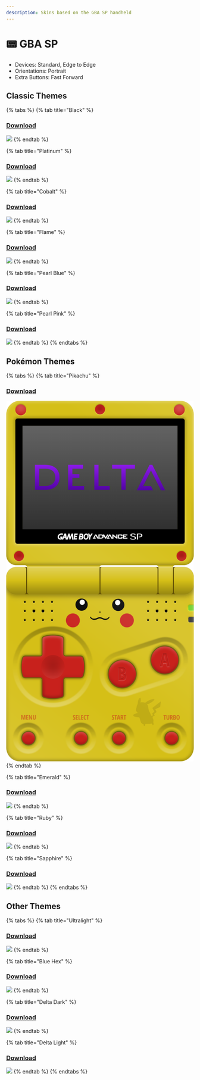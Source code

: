 ```yaml
---
description: Skins based on the GBA SP handheld
---
```


# 📟 GBA SP

* Devices: Standard, Edge to Edge
* Orientations: Portrait
* Extra Buttons: Fast Forward

## Classic Themes

{% tabs %}
{% tab title="Black" %}
### [Download](../GBA%20SP/gba-sp-black.deltaskin)

![](<../.gitbook/assets/iphone\_edgetoedge\_portrait\_preview (15).png>)
{% endtab %}

{% tab title="Platinum" %}
### [Download](../GBA%20SP/gba-sp-platinum.deltaskin)

![](<../.gitbook/assets/iphone\_edgetoedge\_portrait\_preview (4).png>)
{% endtab %}

{% tab title="Cobalt" %}
### [Download](../GBA%20SP/gba-sp-cobalt.deltaskin)

![](<../.gitbook/assets/iphone\_edgetoedge\_portrait\_preview (8).png>)
{% endtab %}

{% tab title="Flame" %}
### [Download](../GBA%20SP/gba-sp-flame.deltaskin)

![](<../.gitbook/assets/iphone\_edgetoedge\_portrait\_preview (5).png>)
{% endtab %}

{% tab title="Pearl Blue" %}
### [Download](../GBA%20SP/gba-sp-pearl-blue.deltaskin)

![](<../.gitbook/assets/iphone\_edgetoedge\_portrait\_preview (10).png>)
{% endtab %}

{% tab title="Pearl Pink" %}
### [Download](../GBA%20SP/gba-sp-pearl-pink.deltaskin)

![](<../.gitbook/assets/iphone\_edgetoedge\_portrait\_preview (9).png>)
{% endtab %}
{% endtabs %}

## Pokémon Themes

{% tabs %}
{% tab title="Pikachu" %}
### [Download](../GBA%20SP/gba-sp-pikachu.deltaskin)

![](../.gitbook/assets/iphone-edgetoedge-portrait-preview.png)
{% endtab %}

{% tab title="Emerald" %}
### [Download](../GBA%20SP/gba-sp-emerald.deltaskin)

![](<../.gitbook/assets/iphone\_edgetoedge\_portrait\_preview (12).png>)
{% endtab %}

{% tab title="Ruby" %}
### [Download](../GBA%20SP/gba-sp-ruby.deltaskin)

![](<../.gitbook/assets/iphone\_edgetoedge\_portrait\_preview (3).png>)
{% endtab %}

{% tab title="Sapphire" %}
### [Download](../GBA%20SP/gba-sp-sapphire.deltaskin)

![](<../.gitbook/assets/iphone\_edgetoedge\_portrait\_preview (1).png>)
{% endtab %}
{% endtabs %}

## Other Themes

{% tabs %}
{% tab title="Ultralight" %}
### [Download](../GBA%20SP/gba-sp-ultralight.deltaskin)

![](<../.gitbook/assets/iphone\_edgetoedge\_portrait\_preview (13).png>)
{% endtab %}

{% tab title="Blue Hex" %}
### [Download](../GBA%20SP/gba-sp-blue-hex.deltaskin)

![](<../.gitbook/assets/iphone\_edgetoedge\_portrait\_preview (7).png>)
{% endtab %}

{% tab title="Delta Dark" %}
### [Download](../GBA%20SP/gba-sp-dark.deltaskin)

![](<../.gitbook/assets/iphone\_edgetoedge\_portrait\_preview (14).png>)
{% endtab %}

{% tab title="Delta Light" %}
### [Download](../GBA%20SP/gba-sp-light.deltaskin)

![](<../.gitbook/assets/iphone\_edgetoedge\_portrait\_preview (6).png>)
{% endtab %}
{% endtabs %}
